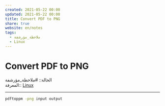 ```yaml
---  
created: 2021-05-22 00:00  
updated: 2021-05-22 00:00  
title: Convert PDF to PNG  
share: true  
website: en/notes  
tags:  
  - ملاحظة_مؤرشفة  
  - Linux  
---  
```

  
  
  
# Convert PDF to PNG  
  
الحالة:: #ملاحظة_مؤرشفة  
المعرفة:: [Linux](Linux)  
  
---  
  
```bash  
pdftoppm -png input output  
```  
